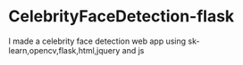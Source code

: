 # CelebrityFaceDetection-flask
I made a  celebrity face detection web app using sk-learn,opencv,flask,html,jquery and js
